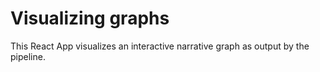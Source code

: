 # Visualizing graphs

This React App visualizes an interactive narrative graph as output by the pipeline.
